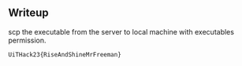 
## Writeup
scp the executable from the server to local machine with executables permission.

```
UiTHack23{RiseAndShineMrFreeman}
```
